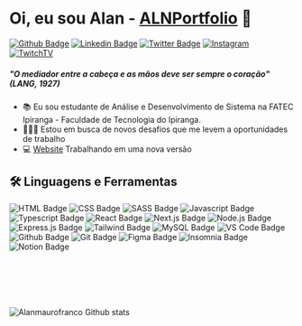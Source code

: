 # **Oi, eu sou Alan - [ALNPortfolio][website]** 👋

[![Github Badge](https://img.shields.io/badge/GitHub-100000?style=for-the-badge&logo=github&logoColor=white)](https://github.com/alnmaurofranco)
[![Linkedin Badge](https://img.shields.io/badge/ALAN_MAURO_FRANCO-0077B5?style=for-the-badge&logo=linkedin&logoColor=white)](https://www.linkedin.com/in/alan-mauro-franco/)
[![Twitter Badge](https://img.shields.io/badge/ALN__MAUROFRANCO-1DA1F2?style=for-the-badge&logo=twitter&logoColor=white)](https://twitter.com/aln_maurofranco)
[![Instagram](https://img.shields.io/badge/ALN__MAUROFRANCO-E4405F?style=for-the-badge&logo=instagram&logoColor=white)](https://www.instagram.com/aln_maurofranco/)
[![TwitchTV](https://img.shields.io/badge/ALLANHPS-9146FF?style=for-the-badge&logo=twitch&logoColor=white)](https://www.twitch.tv/allanhps)


##### *"O mediador entre a cabeça e as mãos deve ser sempre o coração" (LANG, 1927)*

- 📚 Eu sou estudante de Análise e Desenvolvimento de Sistema na FATEC Ipiranga - Faculdade de Tecnologia do Ipiranga.
- 👨🏼‍💻 Estou em busca de novos desafios que me levem a oportunidades de trabalho
- 💻 [Website] Trabalhando em uma nova versão

## 🛠️ Linguagens e Ferramentas

![HTML Badge](https://img.shields.io/badge/HTML5-E34F26?style=for-the-badge&logo=html5&logoColor=white)
![CSS Badge](https://img.shields.io/badge/CSS3-1572B6?style=for-the-badge&logo=css3&logoColor=white)
![SASS Badge](https://img.shields.io/badge/Sass-CC6699?style=for-the-badge&logo=sass&logoColor=white)
![Javascript Badge](https://img.shields.io/badge/JavaScript-F7DF1E?style=for-the-badge&logo=javascript&logoColor=black)
![Typescript Badge](https://img.shields.io/badge/TypeScript-007ACC?style=for-the-badge&logo=typescript&logoColor=white)
![React Badge](https://img.shields.io/badge/React-20232A?style=for-the-badge&logo=react&logoColor=61DAFB)
![Next.js Badge](https://img.shields.io/badge/next.js-000000?style=for-the-badge&logo=nextdotjs&logoColor=white)
![Node.js Badge](https://img.shields.io/badge/Node.js-339933?style=for-the-badge&logo=nodedotjs&logoColor=white)
![Express.js Badge](https://img.shields.io/badge/Express.js-000000?style=for-the-badge&logo=express&logoColor=white)
![Tailwind Badge](https://img.shields.io/badge/Tailwind_CSS-38B2AC?style=for-the-badge&logo=tailwind-css&logoColor=white)
![MySQL Badge](https://img.shields.io/badge/MySQL-00000F?style=for-the-badge&logo=mysql&logoColor=white)
![VS Code Badge](https://img.shields.io/badge/Visual_Studio_Code-0078D4?style=for-the-badge&logo=visual%20studio%20code&logoColor=white)
![Github Badge](https://img.shields.io/badge/GitHub-100000?style=for-the-badge&logo=github&logoColor=white)
![Git Badge](https://img.shields.io/badge/Git-F05032?style=for-the-badge&logo=git&logoColor=white)
![Figma Badge](https://img.shields.io/badge/Figma-F24E1E?style=for-the-badge&logo=figma&logoColor=white)
![Insomnia Badge](https://img.shields.io/badge/Insomnia-5849be?style=for-the-badge&logo=Insomnia&logoColor=white)
![Notion Badge](https://img.shields.io/badge/Notion-000000?style=for-the-badge&logo=notion&logoColor=white)

<br/>  
<br/>
<br/><br/><br/>  

<img alt="Alanmaurofranco Github stats" src="https://github-readme-stats.vercel.app/api?username=alnmaurofranco&theme=dracula&show_icons=true&hide_border=true" />

[website]: https://alnmaurofranco.github.io/
